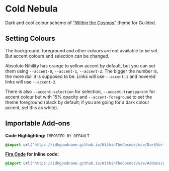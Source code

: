 # Cold Nebula

Dark and cool colour scheme of ["Within the Cosmos"](https://github.com/IdkGoodName/WithinTheCosmos) theme for Guilded.

## Setting Colours

The background, foreground and other colours are not available to be set. But accent colours and selection can be changed.

Absolute Nihility has orange to yellow accent by default, but you can set them using `--accent-0`, `--accent-1`, `--accent-2`. The bigger the number is, the more dull it is supposed to be. Links will use `--accent-1` and hovered links will use `--accent-2`.

There is also `--accent-selection` for selection, `--accent-transparent` for accent colour but with 15% opacity and `--accent-foreground` to set the theme foreground (black by default; if you are going for a dark colour accent, set this as white).

## Importable Add-ons

**Code Highlighting:** `IMPORTED BY DEFAULT`
```css
@import url("https://idkgoodname.github.io/WithinTheCosmos/use/DarkVortex/guilded-code.css");
```
**[Fira Code](https://github.com/tonsky/FiraCode) for inline code:**
```css
@import url("https://idkgoodname.github.io/WithinTheCosmos/use/Addons/guilded-firacode.css");
```